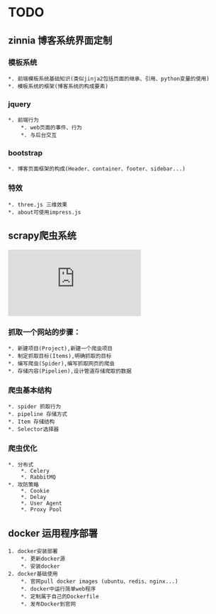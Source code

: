 TODO
====
## zinnia 博客系统界面定制
### 模板系统
	*. 前端模板系统基础知识(类似jinja2包括页面的继承、引用、python变量的使用)
	*. 模板系统的框架(博客系统的构成要素)
### jquery
	*. 前端行为  
		*. web页面的事件、行为
		*. 与后台交互
### bootstrap
	*. 博客页面框架的构成(Header、container、footer、sidebar...)
### 特效
	*. three.js 三维效果
	*. about可使用impress.js 


## scrapy爬虫系统
![scrapy details](https://github.com/beyoung/TODO/blob/master/scrapy_spider_record.md)

### 抓取一个网站的步骤：
	*. 新建项目(Project),新建一个爬虫项目
	*. 制定抓取目标(Items),明确抓取的目标
	*. 编写爬虫(Spider),编写抓取网页的爬虫
	*. 存储内容(Pipelien),设计管道存储爬取的数据

### 爬虫基本结构
	*. spider 抓取行为
	*. pipeline 存储方式
	*. Item 存储结构
	*. Selector选择器
### 爬虫优化
	*. 分布式
		*. Celery
		*. RabbitMQ
	*. 攻防策略
		*. Cookie
		*. Delay
		*. User Agent
		*. Proxy Pool

## docker 运用程序部署
	1. docker安装部署
		*. 更新docker源
		*. 安装docker
	2. docker基础使用
		*. 官网pull docker images (ubuntu、redis、nginx...)
		*. docker中运行简单web程序
		*. 定制属于自己的Dockerfile
		*. 发布Docker到官网

